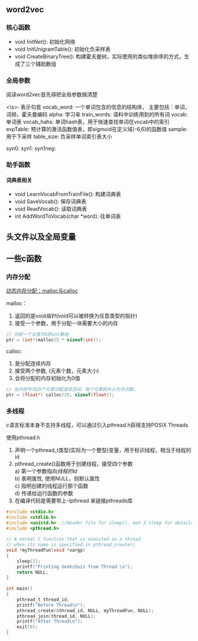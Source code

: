 ## word2vec

### 核心函数
* void InitNet(): 初始化网络
* void InitUnigramTable(): 初始化负采样表
* void CreateBinaryTree(): 构建霍夫曼树，实际使用的类似堆排序的方式，生成了三个辅助数组

### 全局参数
阅读word2vec首先得把全局参数搞清楚

\<\s\>: 表示句首
vocab_word: 一个单词包含的信息的结构体， 主要包括：单词，词频，霍夫曼编码
alpha: 学习率
train_words: 语料中训练用到的所有词
vocab: 单词表
vocab_hahs: 单词hash表，用于快速查找单词在vocab中的索引
expTable: 预计算的激活函数值表，即sigmoid在定义域(-6,6)的函数值
sample: 用于下采样
table_size: 负采样单词索引表大小

syn0: 
syn1: 
syn1neg: 

### 助手函数

#### 词典表相关
* void LearnVocabFromTrainFile(): 构建词典表
* void SaveVocab(): 保存词典表
* void ReadVocab(): 读取词典表
* int AddWordToVocab(char *word): 往单词表


## 头文件以及全局变量


## 一些c函数

### 内存分配
[动态内存分配：malloc与calloc](https://www.geeksforgeeks.org/dynamic-memory-allocation-in-c-using-malloc-calloc-free-and-realloc/)

malloc：
1. 返回的是void*指针(void*可以被转换为任意类型的指针)
2. 接受一个参数，用于分配一块需要大小的内存

``` c
// 分配一个长度为5的int数组
ptr = (int*)malloc(5 * sizeof(int));
```

calloc:
1. 是分配连续内存
2. 接受两个参数, (元素个数，元素大小)
3. 会将分配的内存初始化为0值

``` c
// 在内存中为25个元素分配连续空间，每个元素的大小为浮点数。
ptr = (float*) calloc(25, sizeof(float));
```

### 多线程
c语言标准本身不支持多线程，可以通过引入pthread.h获得支持POSIX Threads

使用pthread.h
1. 声明一个pthread_t类型(实际为一个整型)变量，用于标识线程，相当于线程的id
2. pthread_create()函数用于创建线程，接受四个参数 <br />
    a) 第一个参数指向*线程的id*  <br /> 
    b) 表明属性, 使用NULL，则默认属性 <br />
    c) 指明创建的线程运行那个函数 <br />
    d) 传递给运行函数的参数 <br />
3. 在编译代码是需要带上-lpthread 来链接pthreads库

``` c
#include <stdio.h>
#include <stdlib.h>
#include <unistd.h>  //Header file for sleep(). man 3 sleep for details.
#include <pthread.h>
  
// A normal C function that is executed as a thread 
// when its name is specified in pthread_create()
void *myThreadFun(void *vargp)
{
    sleep(1);
    printf("Printing GeeksQuiz from Thread \n");
    return NULL;
}
   
int main()
{
    pthread_t thread_id;
    printf("Before Thread\n");
    pthread_create(&thread_id, NULL, myThreadFun, NULL);
    pthread_join(thread_id, NULL);
    printf("After Thread\n");
    exit(0);
}
```
